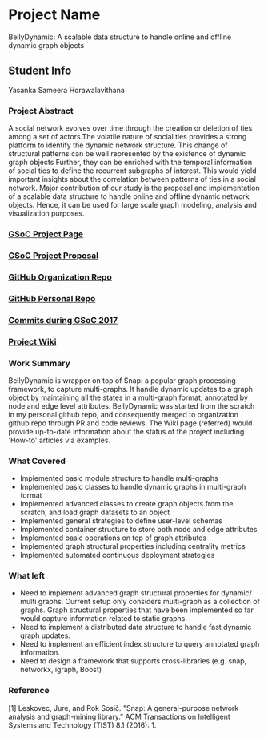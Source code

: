 # Project Name
BellyDynamic: A scalable data structure to handle online and offline dynamic graph objects

## Student Info
Yasanka Sameera Horawalavithana

### Project Abstract
A social network evolves over time through the creation or deletion of ties among a set of actors.The volatile nature of social ties provides a strong platform to identify the dynamic network structure. This change of structural patterns can be well represented by the existence of dynamic graph objects Further, they can be enriched with the temporal information of social ties to define the recurrent subgraphs of interest. This would yield important insights about the correlation between patterns of ties in a social network. Major contribution of our study is the proposal and implementation of a scalable data structure to handle online and offline dynamic network objects. Hence, it can be used for large scale graph modeling, analysis and visualization purposes.

### [GSoC Project Page](https://summerofcode.withgoogle.com/projects/#6496645247139840)

### [GSoC Project Proposal](https://docs.google.com/document/d/1yMrNdxqeOQFSC3YMYAsw2HHhSG_gBjWZsRj5mP4f7a0/)

### [GitHub Organization Repo](https://github.com/scorelab/BellyDynamic)

### [GitHub Personal Repo](https://github.com/SamTube405/BellyDynamic)

### [Commits during GSoC 2017](https://github.com/scorelab/BellyDynamic/commits/master)

### [Project Wiki](https://github.com/SamTube405/BellyDynamic/wiki)

### Work Summary
BellyDynamic is wrapper on top of Snap: a popular graph processing framework, to capture multi-graphs. It handle dynamic updates to a graph object by maintaining all the states in a multi-graph format, annotated by node and edge level attributes. BellyDynamic was started from the scratch in my personal github repo, and consequently merged to organization github repo through PR and code reviews. The Wiki page (referred) would provide up-to-date information about the status of the project including 'How-to' articles via examples.

### What Covered
- Implemented basic module structure to handle multi-graphs
- Implemented basic classes to handle dynamic graphs in multi-graph format
- Implemented advanced classes to create graph objects from the scratch, and load graph datasets to an object
- Implemented general strategies to define user-level schemas
- Implemented container structure to store both node and edge attributes
- Implemented basic operations on top of graph attributes
- Implemented graph structural properties including centrality metrics
- Implemented automated continuous deployment strategies

### What left
- Need to implement advanced graph structural properties for dynamic/ multi graphs. Current setup only considers multi-graph as a collection of graphs. Graph structural properties that have been implemented so far would capture information related to static graphs.
- Need to implement a distributed data structure to handle fast dynamic graph updates.
- Need to implement an efficient index structure to query annotated graph information.
- Need to design a framework that supports cross-libraries (e.g. snap, networkx, igraph, Boost)

### Reference
[1] Leskovec, Jure, and Rok Sosič. "Snap: A general-purpose network analysis and graph-mining library." ACM Transactions on Intelligent Systems and Technology (TIST) 8.1 (2016): 1.
